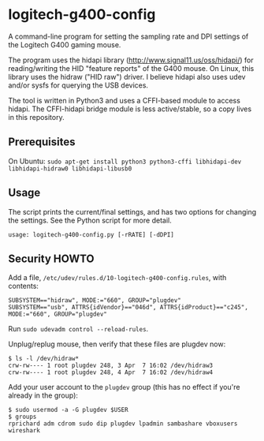 # logitech-g400-config

A command-line program for setting the sampling rate and DPI settings of the
Logitech G400 gaming mouse.

The program uses the hidapi library (http://www.signal11.us/oss/hidapi/) for
reading/writing the HID "feature reports" of the G400 mouse.  On Linux, this
library uses the hidraw ("HID raw") driver.  I believe hidapi also uses udev
and/or sysfs for querying the USB devices.

The tool is written in Python3 and uses a CFFI-based module to access hidapi.
The CFFI-hidapi bridge module is less active/stable, so a copy lives in this
repository.

## Prerequisites

On Ubuntu: `sudo apt-get install python3 python3-cffi libhidapi-dev libhidapi-hidraw0 libhidapi-libusb0`

## Usage

The script prints the current/final settings, and has two options for changing
the settings.  See the Python script for more detail.

```
usage: logitech-g400-config.py [-rRATE] [-dDPI]
```

## Security HOWTO

Add a file, `/etc/udev/rules.d/10-logitech-g400-config.rules`, with contents:
```
SUBSYSTEM=="hidraw", MODE:="660", GROUP="plugdev"
SUBSYSTEM=="usb", ATTRS{idVendor}=="046d", ATTRS{idProduct}=="c245", MODE:="660", GROUP="plugdev"
```

Run `sudo udevadm control --reload-rules`.

Unplug/replug mouse, then verify that these files are plugdev now:
```
$ ls -l /dev/hidraw*
crw-rw---- 1 root plugdev 248, 3 Apr  7 16:02 /dev/hidraw3
crw-rw---- 1 root plugdev 248, 4 Apr  7 16:02 /dev/hidraw4
```
Add your user account to the `plugdev` group (this has no effect if you're already in the group):
```
$ sudo usermod -a -G plugdev $USER
$ groups
rprichard adm cdrom sudo dip plugdev lpadmin sambashare vboxusers wireshark
```
